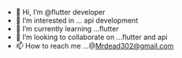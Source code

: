 - 👋 Hi, I’m @flutter developer
- 👀 I’m interested in ... api development
- 🌱 I’m currently learning ...flutter 
- 💞️ I’m looking to collaborate on ...flutter and api
- 📫 How to reach me ...@Mrdead302@gmail.com 

<!---
thudnerclappp/thudnerclappp is a ✨ special ✨ repository because its `README.md` (this file) appears on your GitHub profile.
You can click the Preview link to take a look at your changes.
--->
